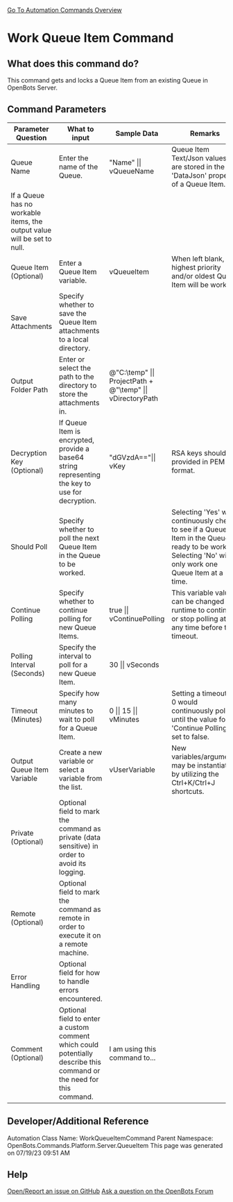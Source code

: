 <!--TITLE: Work Queue Item Command -->
<!-- SUBTITLE: a command in the Platform Commands\Server\Queue Item group. -->
[Go To Automation Commands Overview](/automation-commands)


# Work Queue Item Command


## What does this command do?
This command gets and locks a Queue Item from an existing Queue in OpenBots Server.


## Command Parameters
| Parameter Question   	| What to input  	|  Sample Data 	| Remarks  	|
| ---                    | ---               | ---           | ---       |
|Queue Name|Enter the name of the Queue.|"Name" \|\| vQueueName|Queue Item Text/Json values are stored in the 'DataJson' property of a Queue Item.
If a Queue has no workable items, the output value will be set to null.|
|Queue Item (Optional)|Enter a Queue Item variable.|vQueueItem|When left blank, the highest priority and/or oldest Queue Item will be worked.|
|Save Attachments|Specify whether to save the Queue Item attachments to a local directory.|||
|Output Folder Path|Enter or select the path to the directory to store the attachments in.|@"C:\temp" \|\| ProjectPath + @"\temp" \|\| vDirectoryPath||
|Decryption Key (Optional)|If Queue Item is encrypted, provide a base64 string representing the key to use for decryption.|"dGVzdA=="\|\| vKey|RSA keys should be provided in PEM format.|
|Should Poll|Specify whether to poll the next Queue Item in the Queue to be worked.||Selecting 'Yes' will continuously check to see if a Queue Item in the Queue is ready to be worked. Selecting 'No' will only work one Queue Item at a time.|
|Continue Polling|Specify whether to continue polling for new Queue Items.|true \|\| vContinuePolling|This variable value can be changed at runtime to continue or stop polling at any time before the timeout.|
|Polling Interval (Seconds)|Specify the interval to poll for a new Queue Item.|30 \|\| vSeconds||
|Timeout (Minutes)|Specify how many minutes to wait to poll for a Queue Item.|0 \|\| 15 \|\| vMinutes|Setting a timeout of 0 would continuously poll until the value for 'Continue Polling' is set to false.|
|Output Queue Item Variable|Create a new variable or select a variable from the list.|vUserVariable|New variables/arguments may be instantiated by utilizing the Ctrl+K/Ctrl+J shortcuts.|
|Private (Optional)|Optional field to mark the command as private (data sensitive) in order to avoid its logging.|||
|Remote (Optional)|Optional field to mark the command as remote in order to execute it on a remote machine.|||
|Error Handling|Optional field for how to handle errors encountered.|||
|Comment (Optional)|Optional field to enter a custom comment which could potentially describe this command or the need for this command.|I am using this command to...||


## Developer/Additional Reference
Automation Class Name: WorkQueueItemCommand
Parent Namespace: OpenBots.Commands.Platform.Server.QueueItem
This page was generated on 07/19/23 09:51 AM


## Help
[Open/Report an issue on GitHub](https://github.com/OpenBotsAI/OpenBots.Studio/issues/new)
[Ask a question on the OpenBots Forum](https://openbots.ai/forums/)
